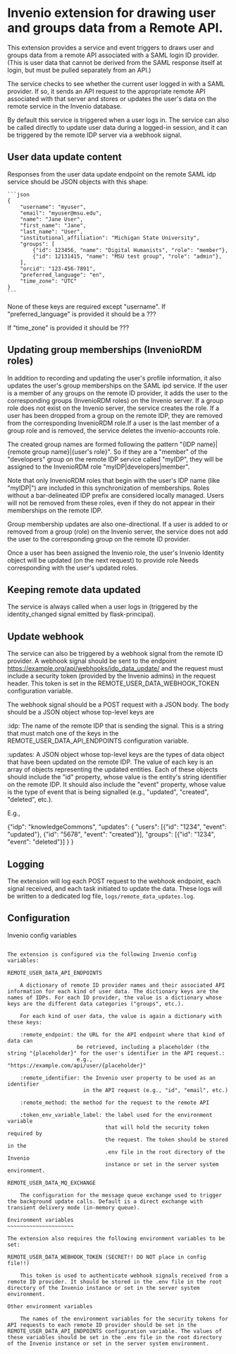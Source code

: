 # Invenio extension for drawing user and groups data from a Remote API.

This extension provides a service and event triggers to draws user and groups data from a remote API associated with a SAML login ID provider. (This is user data that cannot be derived from the SAML response itself at login, but must be pulled separately from an API.)

The service checks to see whether the current user logged in with a SAML provider. If so, it sends an API request to the appropriate remote API associated with that server and stores or updates the user's data on the remote service in the Invenio database.

By default this service is triggered when a user logs in. The service can also be called directly to update user data during a logged-in session, and it can
be triggered by the remote IDP server via a webhook signal.

## User data update content

Responses from the user data update endpoint on the remote SAML idp service should be JSON objects with this shape:

    ```json
    {
        "username": "myuser",
        "email": "myuser@msu.edu",
        "name": "Jane User",
        "first_name": "Jane",
        "last_name": "User",
        "institutional_affiliation": "Michigan State University",
        "groups": [
            {"id": 123456, "name": "Digital Humanists", "role": "member"},
            {"id": 12131415, "name": "MSU test group", "role": "admin"},
        ],
        "orcid": "123-456-7891",
        "preferred_language": "en",
        "time_zone": "UTC"
    }
    ```

None of these keys are required except "username". If "preferred_language" is provided it should be a ???

If "time_zone" is provided it should be ???

## Updating group memberships (InvenioRDM roles)

In addition to recording and updating the user's profile information, it also updates the user's group memberships on the SAML ipd service. If the user is a member of any groups on the remote ID provider, it adds the user to the corresponding groups (InvenioRDM roles) on the Invenio server. If a group role does not exist on the Invenio server, the service creates the role. If a user has been dropped from a group on the remote IDP, they are removed from the corresponding InvenioRDM role.If a user is the last member of a group role and is removed, the service deletes the invenio-accounts role.

The created group names are formed following the pattern "{IDP name}|{remote group name}|{user's role}". So if they are a "member" of the "developers" group on the remote IDP service called "myIDP", they will be assigned to
the InvenioRDM role "myIDP|developers|member".

Note that only InvenioRDM roles that begin with the user's IDP name (like "myIDP|") are included in this synchronization of memberships. Roles without
a bar-delineated IDP prefix are considered locally managed. Users will not
be removed from these roles, even if they do not appear in their memberships
on the remote IDP.

Group membership updates are also one-directional. If a user is added to or removed from a group (role) on the Invenio server, the service does not add the user to the corresponding group on the remote ID provider.

Once a user has been assigned the Invenio role, the user's Invenio Identity object will be updated (on the next request) to provide role Needs corresponding with the user's updated roles.

## Keeping remote data updated

The service is always called when a user logs in (triggered by the identity_changed signal emitted by flask-principal).

## Update webhook

The service can also be triggered by a webhook signal from the remote ID provider. A webhook signal should be sent to the endpoint https://example.org/api/webhooks/idp_data_update/ and the request must include a security token (provided by the Invenio admins) in the request header. This token is set in the REMOTE_USER_DATA_WEBHOOK_TOKEN configuration variable.

The webhook signal should be a POST request with a JSON body. The body should be a JSON object whose top-level keys are

:idp: The name of the remote IDP that is sending the signal. This is a
string that must match one of the keys in the
REMOTE_USER_DATA_API_ENDPOINTS configuration variable.

:updates: A JSON object whose top-level keys are the types of data object that
have been updated on the remote IDP. The value of each key is an
array of objects representing the updated entities. Each of these
objects should include the "id" property, whose value is the entity's
string identifier on the remote IDP. It should also include the
"event" property, whose value is the type of event that is being
signalled (e.g., "updated", "created", "deleted", etc.).

E.g.,

{"idp": "knowledgeCommons",
"updates": {
"users": [{"id": "1234", "event": "updated"},
{"id": "5678", "event": "created"}],
"groups": [{"id": "1234", "event": "deleted"}]
}
}

## Logging

The extension will log each POST request to the webhook endpoint, each signal received, and each task initiated to update the data. These logs will be written to a dedicated log file, `logs/remote_data_updates.log`.

## Configuration

Invenio config variables

```

The extension is configured via the following Invenio config variables:

REMOTE_USER_DATA_API_ENDPOINTS

    A dictionary of remote ID provider names and their associated API information for each kind of user data. The dictionary keys are the names of IDPs. For each ID provider, the value is a dictionary whose keys are the different data categories ("groups", etc.).

    For each kind of user data, the value is again a dictionary with these keys:

    :remote_endpoint: the URL for the API endpoint where that kind of data can
                      be retrieved, including a placeholder (the string "{placeholder}" for the user's identifier in the API request.:
                      e.g., "https://example.com/api/user/{placeholder}"

    :remote_identifier: the Invenio user property to be used as an identifier
                        in the API request (e.g., "id", "email", etc.)

    :remote_method: the method for the request to the remote API

    :token_env_variable_label: the label used for the environment variable
                               that will hold the security token required by
                               the request. The token should be stored in the
                               .env file in the root directory of the Invenio
                               instance or set in the server system environment.

REMOTE_USER_DATA_MQ_EXCHANGE

    The configuration for the message queue exchange used to trigger the background update calls. Default is a direct exchange with transient delivery mode (in-memory queue).

Environment variables
~~~~~~~~~~~~~~~~~~~~~

The extension also requires the following environment variables to be set:

REMOTE_USER_DATA_WEBHOOK_TOKEN (SECRET!! DO NOT place in config file!!)

    This token is used to authenticate webhook signals received from a remote ID provider. It should be stored in the .env file in the root directory of the Invenio instance or set in the server system environment.

Other environment variables

    The names of the environment variables for the security tokens for API requests to each remote ID provider should be set in the REMOTE_USER_DATA_API_ENDPOINTS configuration variable. The values of these variables should be set in the .env file in the root directory of the Invenio instance or set in the server system environment.
```
